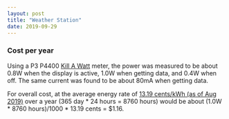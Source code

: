 ```yaml
---
layout: post
title: "Weather Station"
date: 2019-09-29
---
```


### Cost per year
Using a P3 P4400 [Kill A
Watt](https://www.amazon.com/P3-P4400-Electricity-Usage-Monitor/dp/B00009MDBU) meter, the
power was measured to be about 0.8W when the display is active, 1.0W when getting data,
and 0.4W when off. The same current was found to be about 80mA when getting data.

For overall cost, at the average energy rate of [13.19 cents/kWh (as of Aug
2019)](https://web.archive.org/web/20191020031839/https://www.electricchoice.com/electricity-prices-by-state/)
over a year (365 day \* 24 hours = 8760 hours) would be about (1.0W * 8760 hours)/1000 \*
13.19 cents = $1.16.

